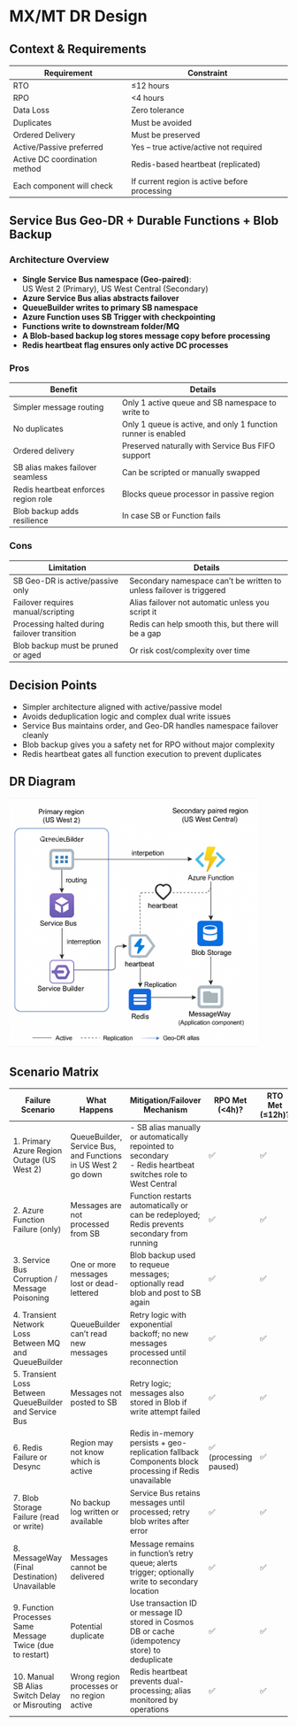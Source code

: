 # MX/MT DR Design

## Context & Requirements

| **Requirement**                   | **Constraint**                             |
|-----------------------------------|--------------------------------------------|
| RTO                               | ≤12 hours                                  |
| RPO                               | <4 hours                                   |
| Data Loss                         | Zero tolerance                             |
| Duplicates                        | Must be avoided                            |
| Ordered Delivery                  | Must be preserved                          |
| Active/Passive preferred          | Yes – true active/active not required      |
| Active DC coordination method     | Redis-based heartbeat (replicated)         |
| Each component will check         | If current region is active before processing |



## Service Bus Geo-DR + Durable Functions + Blob Backup

### Architecture Overview

- **Single Service Bus namespace (Geo-paired)**:  
  US West 2 (Primary), US West Central (Secondary)
- **Azure Service Bus alias abstracts failover**
- **QueueBuilder writes to primary SB namespace**
- **Azure Function uses SB Trigger with checkpointing**
- **Functions write to downstream folder/MQ**
- **A Blob-based backup log stores message copy before processing**
- **Redis heartbeat flag ensures only active DC processes**

### Pros

| **Benefit**                        | **Details**                                                    |
|-----------------------------------|----------------------------------------------------------------|
| Simpler message routing         | Only 1 active queue and SB namespace to write to              |
| No duplicates                   | Only 1 queue is active, and only 1 function runner is enabled |
| Ordered delivery                | Preserved naturally with Service Bus FIFO support             |
| SB alias makes failover seamless| Can be scripted or manually swapped                           |
| Redis heartbeat enforces region role | Blocks queue processor in passive region                  |
| Blob backup adds resilience     | In case SB or Function fails                                   |



### Cons

| **Limitation**                       | **Details**                                                        |
|-------------------------------------|---------------------------------------------------------------------|
| SB Geo-DR is active/passive only  | Secondary namespace can’t be written to unless failover is triggered |
| Failover requires manual/scripting| Alias failover not automatic unless you script it                  |
| Processing halted during failover transition | Redis can help smooth this, but there will be a gap       |
| Blob backup must be pruned or aged| Or risk cost/complexity over time                                  |


## Decision Points

- Simpler architecture aligned with active/passive model  
- Avoids deduplication logic and complex dual write issues  
- Service Bus maintains order, and Geo-DR handles namespace failover cleanly  
- Blob backup gives you a safety net for RPO without major complexity  
- Redis heartbeat gates all function execution to prevent duplicates


## DR Diagram

<img src="img/mxmt-dr.png" alt="DR Scenario" width="450"/>


## Scenario Matrix

| **Failure Scenario**                                      | **What Happens**                                                                | **Mitigation/Failover Mechanism**                                                                                   | **RPO Met (<4h)?** | **RTO Met (≤12h)?** | **Data Loss?**                                         | **Duplicates?**                  | **Notes**                                         |
|-----------------------------------------------------------|----------------------------------------------------------------------------------|----------------------------------------------------------------------------------------------------------------------|--------------------|----------------------|--------------------------------------------------------|----------------------------------|--------------------------------------------------|
| 1. Primary Azure Region Outage (US West 2)                | QueueBuilder, Service Bus, and Functions in US West 2 go down                    | - SB alias manually or automatically repointed to secondary<br>- Redis heartbeat switches role to West Central      | ✅                  | ✅                    | ❌ if SB messages not replicated, but ✅ if Blob used    | ❌ (only secondary runs)          | SB Geo-DR alias key here                         |
| 2. Azure Function Failure (only)                          | Messages are not processed from SB                                              | Function restarts automatically or can be redeployed; Redis prevents secondary from running                         | ✅                  | ✅                    | ✅                                                      | ✅                                | Function apps must poll Redis for heartbeat       |
| 3. Service Bus Corruption / Message Poisoning             | One or more messages lost or dead-lettered                                      | Blob backup used to requeue messages; optionally read blob and post to SB again                                    | ✅                  | ✅                    | ✅ if blob used for every message                      | ✅ if deduped before retry         | Add DLQ alerting & blob replay logic              |
| 4. Transient Network Loss Between MQ and QueueBuilder     | QueueBuilder can’t read new messages                                            | Retry logic with exponential backoff; no new messages processed until reconnection                                 | ✅                  | ✅                    | ✅                                                      | ✅                                | Add retry logic + logging for dropped reads       |
| 5. Transient Loss Between QueueBuilder and Service Bus    | Messages not posted to SB                                                       | Retry logic; messages also stored in Blob if write attempt failed                                                  | ✅                  | ✅                    | ✅                                                      | ✅                                | Consider a durable queue for transient buffering  |
| 6. Redis Failure or Desync                                | Region may not know which is active                                             | Redis in-memory persists + geo-replication fallback<br>Components block processing if Redis unavailable            | ✅ (processing paused) | ✅                    | ✅                                                      | ✅                                | Redis must be highly available with TTL fallback  |
| 7. Blob Storage Failure (read or write)                   | No backup log written or available                                              | Service Bus retains messages until processed; retry blob writes after error                                        | ✅                  | ✅                    | ❌ for blob recovery, but ✅ overall due to SB         | ✅                                | Blob is supplemental protection                   |
| 8. MessageWay (Final Destination) Unavailable             | Messages cannot be delivered                                                    | Message remains in function’s retry queue; alerts trigger; optionally write to secondary location                  | ✅                  | ✅                    | ✅                                                      | ✅                                | Consider secondary drop location or DLQ           |
| 9. Function Processes Same Message Twice (due to restart) | Potential duplicate                                                             | Use transaction ID or message ID stored in Cosmos DB or cache (idempotency store) to deduplicate                   | ✅                  | ✅                    | ✅                                                      | ❌ unless deduping enforced        | Deduplication logic required downstream           |
| 10. Manual SB Alias Switch Delay or Misrouting            | Wrong region processes or no region active                                      | Redis heartbeat prevents dual-processing; alias monitored by operations                                            | ✅                  | ✅                    | ✅                                                      | ✅                                | Automation helps — can script SB failover alias   |

